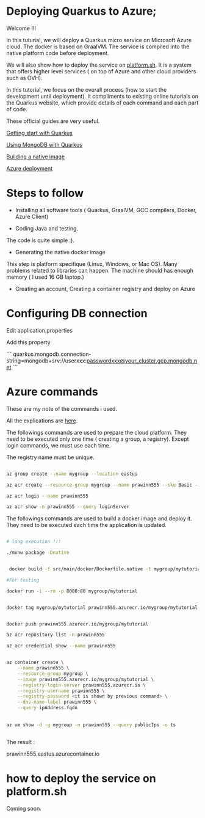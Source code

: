 # Deploying Quarkus to Azure;

Welcome !!!

In this tuturial, we will deploy a Quarkus micro service on Microsoft Azure cloud.
The docker is based on GraalVM.
The service is compiled into the native platform code before deployment.

We will also show how to deploy the service on [platform.sh](https://platform.sh/).
It is a system that offers higher level services ( on top of Azure and other cloud providers such as OVH).


In this tutorial, we focus on the overall process 
(how to start the development until deployment).
It compliments to existing online tutorials on the Quarkus website, 
which provide details of each command and each part of code.

These official guides are very useful.

[Getting start with Quarkus](https://quarkus.io/get-started/)

[Using MongoDB with Quarkus](https://quarkus.io/guides/mongodb)

[Building a native image](https://quarkus.io/guides/building-native-image)

[Azure deployment](https://quarkus.io/guides/deploying-to-azure-cloud)

# Steps to follow

- Installing all software tools ( Quarkus, GraalVM, GCC compilers, Docker, Azure Client)

- Coding Java and testing.

The code is quite simple :).

- Generating the native docker image

This step is platform specifique (Linux, Windows, or Mac OS).
Many problems related to libraries can happen.
The machine should has enough memory ( I used 16 GB laptop.)

- Creating an account, Creating a container registry and deploy on Azure

# Configuring DB connection


Edit application.properties

Add this property

´´´
quarkus.mongodb.connection-string=mongodb+srv://userxxx:passwordxxx@your_cluster.gcp.mongodb.net
´´´



# Azure commands


These are my note of the commands i used.

All the explications are [here](https://quarkus.io/guides/deploying-to-azure-cloud).


The followings commands are used to prepare the cloud platform.
They need to be executed only one time
 ( creating a group, a registry).
Except login commands, we must use each time.

The registry name must be unique.

```bash

az group create --name mygroup --location eastus

az acr create --resource-group mygroup --name prawinn555 --sku Basic --admin-enabled true

az acr login --name prawinn555

az acr show -n prawinn555 --query loginServer

```

The followings commands are used to build a docker image and deploy it.
They need to be executed each time the application is updated.


```bash

# long execution !!!

./mvnw package -Dnative


 docker build -f src/main/docker/Dockerfile.native -t mygroup/mytutorial .

#For testing

docker run -i --rm -p 8080:80 mygroup/mytutorial


docker tag mygroup/mytutorial prawinn555.azurecr.io/mygroup/mytutorial


docker push prawinn555.azurecr.io/mygroup/mytutorial

az acr repository list -n prawinn555

az acr credential show --name prawinn555


az container create \
    --name prawinn555 \
    --resource-group mygroup \
    --image prawinn555.azurecr.io/mygroup/mytutorial \
    --registry-login-server prawinn555.azurecr.io \
    --registry-username prawinn555 \
    --registry-password <it is shown by previous command> \
    --dns-name-label prawinn555 \
    --query ipAddress.fqdn
	
	
az vm show -d -g mygroup -n prawinn555 --query publicIps -o ts



```


The result :

prawinn555.eastus.azurecontainer.io



# how to deploy the service on platform.sh

Coming soon.


